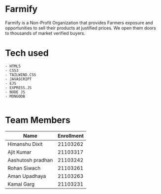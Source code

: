 # Farmify
Farmify is a Non-Profit Organization that provides Farmers exposure and opportunities to sell their products at justified prices. We open them doors to thousands of market verified buyers.

# Tech used 
```
- HTML5
- CSS3
- TAILWIND.CSS
- JAVASCRIPT 
- EJS
- EXPRESS.JS
- NODE JS
- MONGODB


```

# Team Members

| Name          |  Enrollment   |
| ------------- | ------------- |
| Himanshu Dixit  | 21103262  |
| Ajit Kumar  | 21103317  |
| Aashutosh pradhan  | 21103242  |
| Rohan Siwach  | 21103261  |
| Aman Upadhaya  | 21103263 |
| Kamal Garg  | 21103231  |
